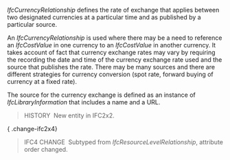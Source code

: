 _IfcCurrencyRelationship_ defines the rate of exchange that applies between two designated currencies at a particular time and as published by a particular source.

An _IfcCurrencyRelationship_ is used where there may be a need to reference an _IfcCostValue_ in one currency to an _IfcCostValue_ in another currency. It takes account of fact that currency exchange rates may vary by requiring the recording the date and time of the currency exchange rate used and the source that publishes the rate. There may be many sources and there are different strategies for currency conversion (spot rate, forward buying of currency at a fixed rate).

The source for the currency exchange is defined as an instance of _IfcLibraryInformation_ that includes a name and a URL.

> HISTORY&nbsp; New entity in IFC2x2.

{ .change-ifc2x4}
> IFC4 CHANGE&nbsp; Subtyped from _IfcResourceLevelRelationship_, attribute order changed.